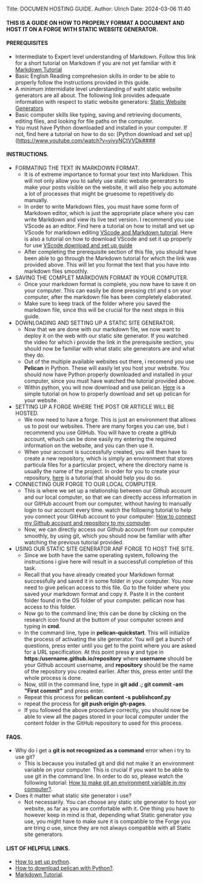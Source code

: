 Title: DOCUMEN HOSTING GUIDE.
Author: Ulrich
Date: 2024-03-06 11:40
#### THIS IS A GUIDE ON HOW TO PROPERLY FORMAT A DOCUMENT AND HOST IT ON A FORGE WITH STATIC WEBSITE GENERATOR.
#### PREREQUISITES
 * Intermediate to Expert level understanding of Markdown. Follow this link for a short tutorial on Markdown if you are not yet familiar with it [Markdown Tutorial](https://www.markdowntutorial.com/)
 * Basic English Reading comprehesion skills in order to be able to properly follow the instructions provided in this guide.
 * A minimum intermidiate level understanding of waht static website generators are all about. The following link provides adequate information with respect to static website generators: [Static Website Generators](https://www.youtube.com/watch?v=FQL2J7809a8)
 * Basic computer skills like typing, saving and retrieving documents, editing files, and looking for file paths on the computer.
 * You must have Python downloaded and installed in your computer. If not, find here a tutorial on how to do so: [Python download and set up](https://www.youtube.com/watch?v=yivyNCtVVDk####
 #### INSTRUCTIONS.
  * FORMATING THE TEXT IN MARKDOWN FORMAT.
    * It is of extreme importance to format your text into Markdown. This will not only allow you to safely use static website generators to make your posts visible on the website, it will also help you automate a lot of processes that might be gruesome to repetitively do manually.
    * In order to write Markdown files, you must have some form of Markdown editor, which is just the appropriate place where you can write Markdown and view its live text version. I recommend you use VScode as an editor. Find here a tutorial on how to install and set up VScode for markdown editing [VScode and Markdown tutorial](https://www.youtube.com/results?search_query=vs+code+and+markdown). Here is also a tutorial on how to download VScode and set it up properly for use [VScode download and set up guide](https://www.youtube.com/watch?v=cu_ykIfBprI)
    * After completing the prerequisite section of this file, you should have been able to go through the Markdown tutorial for which the link was provided above. This will let you format the text that you have into markdown files smoothly.
 * SAVING THE COMPLET MARKDOWN FORMAT IN YOUR COMPUTER.
    * Once your markdown format is complete, you now have to save it on your computer. This can easily be done pressing ctrl and s on your computer, after the markdown file has been completely elaborated.
    * Make sure to keep track of the folder where you saved the markdown file, since this will be crucial for the next steps in this guide.
 * DOWNLOADING AND SETTING UP A STATIC SITE GENERATOR.
    * Now that we are done with our markdown file, we now want to deploy it on the web with our static site generator. If you watched the video for which i provide the link in the prerequisite section, you should now be familiar with what static site generators are and what they do.
    * Out of the multiple available websites out there, i recomend you use **Pelican** in Python. These will easily let you host your website. You should now have Python properly downloaded and installed in your computer, since you must have watched the tutorial provided above.
    * Within python, you will now download and use pelican. [Here](https://www.youtube.com/watch?v=fp3EjRHltcc) is a simple tutorial on how to properly download and set up pelican for your website.
 * SETTING UP A FORGE WHERE THE POST OR ARTICLE WILL BE HOSTED.
    * We now need to have a forge. This is just an environment that allows us to post our websites. There are many forges you can use, but i recommend you use GitHub. You will have to create a gitHub account, whuch can be done easily my entering the required information on the website, and you can then use it.
    * When your account is successfully created, you will then have to create a new repository, which is simply an environment that stores particula files for a particular project, where the directory name is usually the name of the project. In order for you to create your repository, [here](https://www.youtube.com/watch?v=-RZ03WHqkaY) is a tutorial that should help you do so.
 * CONNECTING OUR FORGE TO OUR LOCAL COMPUTER.
    * This is where we set up a relationship between our Github account and our local computer, so that we can directly access information in our GitHub account from our computer, without having to manually login to our account every time. watch the following tutorial to help you connect your GitHub account to your computer: [How to connect my Github account and repository to my computer](https://www.youtube.com/watch?v=EhxPBMQFCaI).
    * Now, we can directly access our Github account from our computer smoothly, by using git, which you should now be familiar with after watching the previous tutorial provided.
 * USING OUR STATIC SITE GENERATOR ANF FORGE TO HOST THE SITE.
    * Since we both have the same operating system, following the instructions i give here will result in a successfull completion of this task.
    * Recall that you have already created your Markdown format successfully and saved it in some folder in your computer. You now need to give pelican access to this file. Go to the folder where you saved your markdown format and copy it. Paste it in the content folder found in the OS folder of your computer. pellican now has access to this folder.
    * Now go to the command line; this can be done by clicking on the research icon found at the buttom of your computer screen and typing in **cmd**.
    * In the command line, type in **pelican-quickstart**. This will initialize the process of activating the site generator. You will get a bunch of questions, press enter until you get to the point where you are asked for a URL specification. At this point press **y** and type in **https:/username.github.io/repository** where **username** should be your Github account username, and **repository** should be the name of the repository you created earlier. After this, press enter until the whole process is done.
    * Now, still in the command line, type in **git add .; git commit -am "First commit"** and press enter.
    * Repeat this process for **pelican content -s publishconf.py**
    * repeat the process for **git push origin gh-pages**.
    * If you followed the above procedure correctly, you should now be able to view all the pages stored in your local computer under the content folder in the GitHub repository to used for this process.
#### FAQS.
 * Why do i get a **git is not recognized as a command** error when i try to use git?
    * This is because you installed git and did not make it an environment variable on your computer. This is crucial if you want to be able to use git in the command line. In order to do so, please watch the following tutorial: [How to make git an environment variable in my computer?](https://www.youtube.com/watch?v=IflluA2tt14).
 * Does it matter what static site generator i use?
     * Not necessarily. You can choose any static site generator to host yor website, as far as you are comfortable with it. One thing you have to however keep in mind is that, depending what Static generator you use, you might have to make sure it is compatible to the Forge you are tring o use, since they are not always compatible with all Static site generators.
#### LIST OF HELPFUL LINKS.
* [How to set up python](https://www.youtube.com/watch?v=9o4gDQvVkLU).
* [How to download pelican with Python?](https://www.youtube.com/watch?v=fp3EjRHltcc&t=135s).
* [Markdown Tutorial](https://www.youtube.com/watch?v=_PPWWRV6gbA).